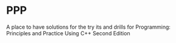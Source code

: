 # PPP
A place to have solutions for the try its and drills
for Programming: Principles and Practice Using C++ Second Edition

